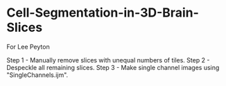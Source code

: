 # Cell-Segmentation-in-3D-Brain-Slices
For Lee Peyton


Step 1 - Manually remove slices with unequal numbers of tiles.
Step 2 - Despeckle all remaining slices.
Step 3 - Make single channel images using "SingleChannels.ijm".
